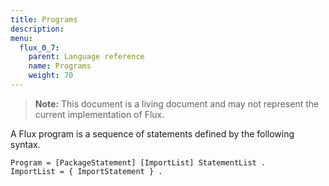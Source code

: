 ```yaml
---
title: Programs
description:
menu:
  flux_0_7:
    parent: Language reference
    name: Programs
    weight: 70
---
```


> **Note:** This document is a living document and may not represent the current implementation of Flux.


A Flux program is a sequence of statements defined by the following syntax.

```
Program = [PackageStatement] [ImportList] StatementList .
ImportList = { ImportStatement } .
```
